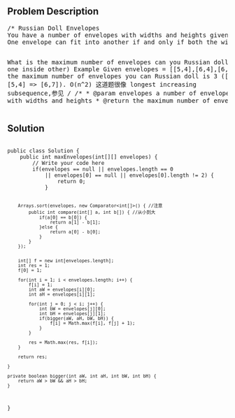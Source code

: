<!--
<style>
  body { font-family: Arial, sans-serif; }
  .container { max-width: 700px; margin: 0 auto; padding: 10px; }
  .comment-block { background-color: #f9f9f9; padding: 10px; border-left: 5px solid #ccc; overflow-wrap: break-word; white-space: pre-wrap; }
  .code-block { background-color: #f4f4f4; padding: 10px; border: 1px solid #ddd; overflow-wrap: break-word; white-space: pre-wrap; }
</style>
-->

<div class='container'>
<h2>Problem Description</h2>
<div class='comment-block'>
<pre>
/* Russian Doll Envelopes
You have a number of envelopes with widths and heights given as a pair of integers (w, h). 
One envelope can fit into another if and only if both the width and height of one envelope is greater than the width and height of the other envelope.

What is the maximum number of envelopes can you Russian doll? (put one inside other)
Example
Given envelopes = [[5,4],[6,4],[6,7],[2,3]], 
the maximum number of envelopes you can Russian doll is 3 ([2,3] => [5,4] => [6,7]).
O(n^2) 这道题很像 longest increasing subsequence,参见
*/
    /**
     * @param envelopes a number of envelopes with widths and heights
     * @return the maximum number of envelopes
     */
</pre>
</div>

<h2>Solution</h2>
<div class='code-block'>
<pre><code class='language-java'>
public class Solution {
    public int maxEnvelopes(int[][] envelopes) {
        // Write your code here
        if(envelopes == null || envelopes.length == 0 
            || envelopes[0] == null || envelopes[0].length != 2) {
                return 0;
            }
            
        Arrays.sort(envelopes, new Comparator<int[]>() { //注意
            public int compare(int[] a, int b[]) { //从小到大
                if(a[0] == b[0]) {
                    return a[1] - b[1];
                }else {
                    return a[0] - b[0];
                }
            }
        });
        
        
        int[] f = new int[envelopes.length];
        int res = 1;
        f[0] = 1;
        
        for(int i = 1; i < envelopes.length; i++) {
            f[i] = 1;
            int aW = envelopes[i][0];
            int aH = envelopes[i][1];
            
            for(int j = 0; j < i; j++) {
                int bW = envelopes[j][0];
                int bH = envelopes[j][1];
                if(bigger(aW, aH, bW, bH)) {
                    f[i] = Math.max(f[i], f[j] + 1);
                }
            }
            
            res = Math.max(res, f[i]);
        }
        
        return res;
    
    }
    
    private boolean bigger(int aW, int aH, int bW, int bH) {
        return aW > bW && aH > bH;
    }
}</code></pre>
</div>
</div>
